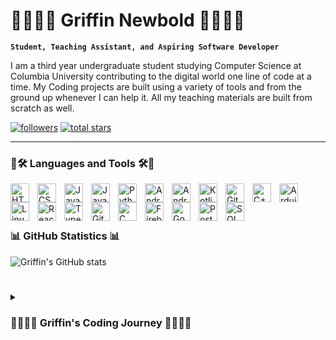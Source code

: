 # 👨🏼‍💻🤖 Griffin Newbold 🤖👨🏼‍💻

**`Student, Teaching Assistant, and Aspiring Software Developer`**

I am a third year undergraduate student studying Computer Science at Columbia University contributing to the digital world one line of code at a time. My Coding projects are built using a variety of tools and from the ground up whenever I can help it. All my teaching materials are built from scratch as well. 

   <p align="left">
      <a href="https://github.com/griffinnewbold?tab=followers">
         <img alt="followers" title="Follow me on Github" src="https://custom-icon-badges.demolab.com/github/followers/griffinnewbold?color=236ad3&labelColor=1155ba&style=for-the-badge&logo=person-add&label=Follow&logoColor=white"/></a>
      <a href="https://github.com/griffinnewbold?tab=repositories&sort=stargazers">
         <img alt="total stars" title="Total stars on GitHub" src="https://custom-icon-badges.demolab.com/github/stars/griffinnewbold?color=55960c&style=for-the-badge&labelColor=488207&logo=star"/></a>
   </p>

---

### 🧰🛠️ Languages and Tools 🛠️🧰
<img align="left" alt="HTML" width="30px" style="padding-right:10px;" src="https://cdn.jsdelivr.net/gh/devicons/devicon/icons/html5/html5-plain.svg" />

<img align="left" alt="CSS" width="30px" style="padding-right:10px;" src="https://cdn.jsdelivr.net/gh/devicons/devicon/icons/css3/css3-plain.svg" />

<img align="left" alt="JavaScript" width="30px" style="padding-right:10px;" src="https://cdn.jsdelivr.net/gh/devicons/devicon/icons/javascript/javascript-plain.svg" />

<img align="left" alt="Java" width="30px" style="padding-right:10px;" src="https://cdn.jsdelivr.net/gh/devicons/devicon/icons/java/java-original.svg"/>

<img align="left" alt="Python" width="30px" style="padding-right:10px;" src="https://cdn.jsdelivr.net/gh/devicons/devicon/icons/python/python-plain.svg" />

<img align="left" alt="Android" width="30px" style="padding-right:10px;" src="https://cdn.jsdelivr.net/gh/devicons/devicon/icons/android/android-original.svg"/>

<img align="left" alt="Android Studio" width="30px" style="padding-right:10px;" src="https://cdn.jsdelivr.net/gh/devicons/devicon/icons/androidstudio/androidstudio-original.svg"/>

<img align="left" alt="Kotlin" width="30px" style="padding-right:10px;" src="https://cdn.jsdelivr.net/gh/devicons/devicon/icons/kotlin/kotlin-original.svg"/>

<img align="left" alt="GitHub" width="30px" style="padding-right:10px;" src="https://cdn.jsdelivr.net/gh/devicons/devicon/icons/github/github-original.svg" color="white"/>

<img align="left" alt="C++" width="30px" style="padding-right:10px;" src="https://cdn.jsdelivr.net/gh/devicons/devicon/icons/cplusplus/cplusplus-line.svg" />

<img align="left" alt="Arduino" width="30px" style="padding-right:10px;" src="https://cdn.jsdelivr.net/gh/devicons/devicon/icons/arduino/arduino-original.svg"/>

<img align="left" alt="Linux" width="30px" style="padding-right:10px;" src="https://cdn.jsdelivr.net/gh/devicons/devicon/icons/linux/linux-original.svg" />

<img align="left" alt="React" width="30px" style="padding-right:10px;" src="https://cdn.jsdelivr.net/gh/devicons/devicon/icons/react/react-original.svg" />

<img align="left" alt="TypeScript" width="30px" style="padding-right:10px;" src="https://cdn.jsdelivr.net/gh/devicons/devicon/icons/typescript/typescript-plain.svg" />

<img align="left" alt="Git" width="30px" style="padding-right:10px;" src="https://cdn.jsdelivr.net/gh/devicons/devicon/icons/git/git-original.svg" />

<img align="left" alt="C" width="30px" style="padding-right:10px;" src="https://cdn.jsdelivr.net/gh/devicons/devicon/icons/c/c-original.svg"/>

<img align="left" alt="Firebase" width="30px" style="padding-right:10px;" src="https://cdn.jsdelivr.net/gh/devicons/devicon/icons/firebase/firebase-plain.svg"/>

<img align="left" alt="Google Cloud" width="30px" style="padding-right:10px;" src="https://cdn.jsdelivr.net/gh/devicons/devicon/icons/googlecloud/googlecloud-original.svg"/>

<img align="left" alt="PostgreSQL" width="30px" style="padding-right:10px;" src="https://cdn.jsdelivr.net/gh/devicons/devicon/icons/postgresql/postgresql-original.svg"/>

<img align="left" alt="SQLAlchemy" width="30px" style="padding-right:10px;" src="https://cdn.jsdelivr.net/gh/devicons/devicon/icons/sqlalchemy/sqlalchemy-original.svg"/>

<br />
<br>

#

### 📊 GitHub Statistics 📊

![Griffin's GitHub stats](https://github-readme-stats.vercel.app/api?username=griffinnewbold&show_icons=true&theme=cobalt)

#

<details>
 <summary><h3> 👨🏼‍💻🤖 Griffin's Coding Journey 🤖👨🏼‍💻 </h3></summary>
    I started programming in high school, starting with HTML, CSS, and JavaScript and ending with Java from there I was hooked. I took all possible coding courses in my high school and a solid percentage of the ones offered at my local community college prior to enrolling as an engineering student at Columbia University and there I continue my programming journey as well as develop personal projects on the side whenever I have free time between my teaching and my studies along with my other hobbies.

[website]: https://griffinnewbold.github.io

